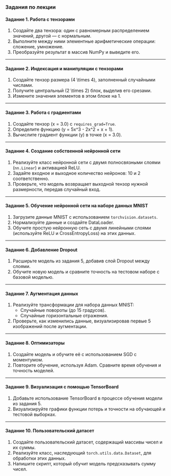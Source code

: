 ### **Задания по лекции**

#### **Задание 1. Работа с тензорами**
1. Создайте два тензора: один с равномерным распределением значений, другой — с нормальным.
2. Выполните между ними элементные арифметические операции: сложение, умножение.
3. Преобразуйте результат в массив NumPy и выведите его.

---

#### **Задание 2. Индексация и манипуляции с тензорами**
1. Создайте тензор размера \(4 \times 4\), заполненный случайными числами.
2. Получите центральный \(2 \times 2\) блок, выделив его срезами.
3. Измените значения элементов в этом блоке на 1.

---

#### **Задание 3. Работа с градиентами**
1. Создайте тензор \(x = 3.0\) с `requires_grad=True`.
2. Определите функцию \(y = 5x^3 - 2x^2 + x + 1\).
3. Вычислите градиент функции \(y\) в точке \(x = 3.0\).

---

#### **Задание 4. Создание собственной нейронной сети**
1. Реализуйте класс нейронной сети с двумя полносвязными слоями (`nn.Linear`) и активацией ReLU.
2. Задайте входное и выходное количество нейронов: 10 и 2 соответственно.
3. Проверьте, что модель возвращает выходной тензор нужной размерности, передав случайный вход.

---

#### **Задание 5. Обучение нейронной сети на наборе данных MNIST**
1. Загрузите данные MNIST с использованием `torchvision.datasets`.
2. Нормализуйте данные и создайте DataLoader.
3. Обучите простую нейронную сеть с двумя линейными слоями (используйте ReLU и CrossEntropyLoss) на этих данных.

---

#### **Задание 6. Добавление Dropout**
1. Расширьте модель из задания 5, добавив слой Dropout между слоями.
2. Обучите новую модель и сравните точность на тестовом наборе с базовой моделью.

---

#### **Задание 7. Аугментация данных**
1. Реализуйте трансформации для набора данных MNIST:
   - Случайные повороты (до 15 градусов).
   - Случайные горизонтальные отражения.
2. Проверьте, как изменились данные, визуализировав первые 5 изображений после аугментации.

---

#### **Задание 8. Оптимизаторы**
1. Создайте модель и обучите её с использованием SGD с моментумом.
2. Повторите обучение, используя Adam. Сравните время обучения и точность моделей.

---

#### **Задание 9. Визуализация с помощью TensorBoard**
1. Добавьте использование TensorBoard в процессе обучения модели из задания 5.
2. Визуализируйте графики функции потерь и точности на обучающей и тестовой выборках.

---

#### **Задание 10. Пользовательский датасет**
1. Создайте пользовательский датасет, содержащий массивы чисел и их суммы.
2. Реализуйте класс, наследующий `torch.utils.data.Dataset`, для обработки этих данных.
3. Напишите скрипт, который обучит модель предсказывать сумму чисел.

